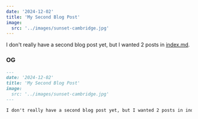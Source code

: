 ```yaml
---
date: '2024-12-02'
title: 'My Second Blog Post'
image:
  src: '../images/sunset-cambridge.jpg'
---
```


I don't really have a second blog post yet, but I wanted 2 posts in [index.md](/).

### OG

```markdown
---
date: '2024-12-02'
title: 'My Second Blog Post'
image:
  src: '../images/sunset-cambridge.jpg'
---

I don't really have a second blog post yet, but I wanted 2 posts in index.md.
```
